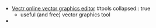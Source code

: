 - [Vectr online vector graphics editor](https://vectr.com) #tools
  collapsed:: true
	- useful (and free) vector graphics tool
-